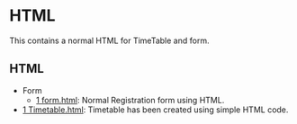 
# HTML

This contains a normal HTML for TimeTable and form.

## HTML
- Form
  - [1 form.html](/Triweb-Learning/HTML/Form/form.html): Normal Registration form using HTML.
- [1 Timetable.html](/HTML/Timetable.html): Timetable has been created using simple HTML code.


